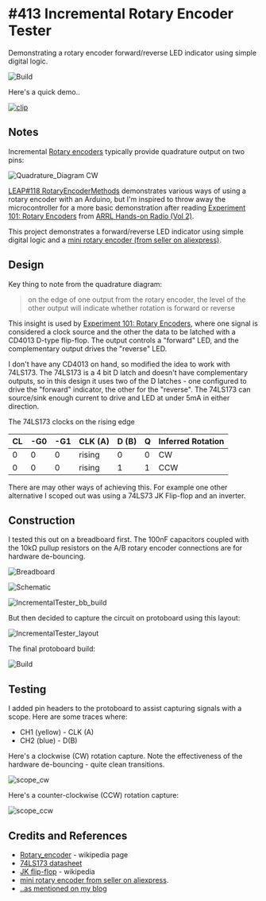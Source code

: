 # #413 Incremental Rotary Encoder Tester

Demonstrating a rotary encoder forward/reverse LED indicator using simple digital logic.

![Build](./assets/IncrementalTester_build.jpg?raw=true)

Here's a quick demo..

[![clip](https://img.youtube.com/vi/isxaXLsYxiY/0.jpg)](https://www.youtube.com/watch?v=isxaXLsYxiY)

## Notes

Incremental [Rotary encoders](https://en.wikipedia.org/wiki/Rotary_encoder) typically provide quadrature output on two pins:

![Quadrature_Diagram CW](https://upload.wikimedia.org/wikipedia/commons/6/68/Quadrature_Diagram.svg)

[LEAP#118 RotaryEncoderMethods](../../../playground/RotaryEncoderMethods) demonstrates various ways of using a rotary encoder with an Arduino,
but I'm inspired to throw away the microcontroller for a more basic demonstration
after reading [Experiment 101: Rotary Encoders](http://www.arrl.org/files/file/protected/Group/Members/ProductReview/Hands%20On%20Radio%20June%202011.pdf)
from [ARRL Hands-on Radio (Vol 2)](https://www.goodreads.com/book/show/40198290-arrl-s-hands-on-radio-experiments-volume-2).

This project demonstrates a forward/reverse LED indicator using simple digital logic
and a [mini rotary encoder (from seller on aliexpress)](https://www.aliexpress.com/item/10-pcs-Handle-Length-15MM-EC12-E12-Audio-Encoder-360-Degree-Rotary-Encoder-Tripod/32308666522.html).

## Design

Key thing to note from the quadrature diagram:

> on the edge of one output from the rotary encoder, the level of the other output will indicate whether rotation is forward or reverse

This insight is used by [Experiment 101: Rotary Encoders](http://www.arrl.org/files/file/protected/Group/Members/ProductReview/Hands%20On%20Radio%20June%202011.pdf),
where one signal is considered a clock source and the other the data to be latched with a CD4013 D-type flip-flop.
The output controls a "forward" LED, and the complementary output drives the "reverse" LED.

I don't have any CD4013 on hand, so modified the idea to work with 74LS173.
The 74LS173 is a 4 bit D latch and doesn't have complementary outputs, so in this design it uses two of the
D latches - one configured to drive the "forward" indicator, the other for the "reverse".
The 74LS173 can source/sink enough current to drive and LED at under 5mA in either direction.

The 74LS173 clocks on the rising edge

| CL | -G0 | -G1 | CLK (A) | D (B) | Q   | Inferred Rotation |
|----|-----|-----|---------|-------|-----|-------------------|
| 0  | 0   | 0   | rising  | 0     | 0   | CW                |
| 0  | 0   | 0   | rising  | 1     | 1   | CCW               |

There are may other ways of achieving this. For example one other alternative I scoped out was using a 74LS73 JK Flip-flop and an inverter.

## Construction

I tested this out on a breadboard first. The 100nF capacitors coupled with the 10kΩ pullup resistors on the A/B rotary encoder
connections are for hardware de-bouncing.

![Breadboard](./assets/IncrementalTester_bb.jpg?raw=true)

![Schematic](./assets/IncrementalTester_schematic.jpg?raw=true)

![IncrementalTester_bb_build](./assets/IncrementalTester_bb_build.jpg?raw=true)

But then decided to capture the circuit on protoboard using this layout:

![IncrementalTester_layout](./assets/IncrementalTester_layout.jpg?raw=true)

The final protoboard build:

![Build](./assets/IncrementalTester_build.jpg?raw=true)

## Testing

I added pin headers to the protoboard to assist capturing signals with a scope.
Here are some traces where:

* CH1 (yellow) - CLK (A)
* CH2 (blue) - D(B)

Here's a clockwise (CW) rotation capture. Note the effectiveness of the hardware de-bouncing - quite clean transitions.

![scope_cw](./assets/scope_cw.gif?raw=true)

Here's a counter-clockwise (CCW) rotation capture:

![scope_ccw](./assets/scope_ccw.gif?raw=true)

## Credits and References

* [Rotary_encoder](https://en.wikipedia.org/wiki/Rotary_encoder) - wikipedia page
* [74LS173 datasheet](https://www.futurlec.com/74LS/74LS173.shtml)
* [JK flip-flop](https://en.wikipedia.org/wiki/Flip-flop_(electronics)#JK_flip-flop) - wikipedia
* [mini rotary encoder from seller on aliexpress](https://www.aliexpress.com/item/10-pcs-Handle-Length-15MM-EC12-E12-Audio-Encoder-360-Degree-Rotary-Encoder-Tripod/32308666522.html).
* [..as mentioned on my blog](https://blog.tardate.com/2018/08/leap413-rotary-encoder-digital-logic.html)
